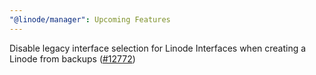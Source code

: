 ```yaml
---
"@linode/manager": Upcoming Features
---
```


Disable legacy interface selection for Linode Interfaces when creating a Linode from backups ([#12772](https://github.com/linode/manager/pull/12772))
